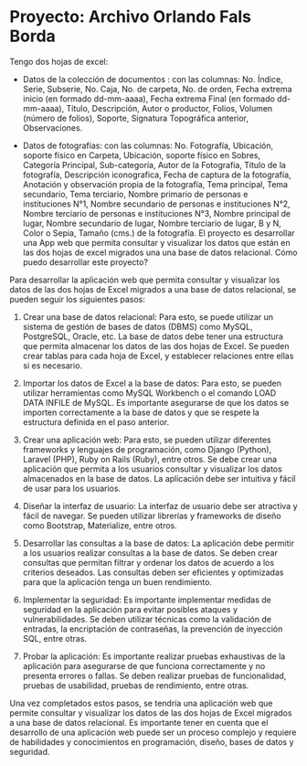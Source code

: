 # Proyecto: Archivo Orlando Fals Borda

 
Tengo dos hojas de excel:

- Datos de la colección de documentos : con las columnas: No. Índice, Serie, Subserie, No. Caja, No. de carpeta, No. de orden, Fecha extrema inicio (en formado dd-mm-aaaa), Fecha extrema Final (en formado dd-mm-aaaa), Título, Descripción, Autor o productor, Folios, Volumen (número de folios), Soporte, Signatura Topográfica anterior, Observaciones. 

- Datos de fotografías: con las columnas: No. Fotografía, Ubicación, soporte físico en Carpeta, Ubicación, soporte físico en Sobres, Categoría Principal, Sub-categoría, Autor de la Fotografía, Título de la fotografía, Descripción iconografica, Fecha de captura de la fotografía, Anotación y observación propia de la fotografía, Tema principal, Tema secundario, Tema terciario, Nombre primario de personas e instituciones N°1, Nombre secundario de personas e instituciones N°2, Nombre terciario de personas e instituciones N°3, Nombre principal de lugar, Nombre secundario de lugar, Nombre terciario de lugar, B y N, Color o Sepia, Tamaño (cms.) de la fotografía. El proyecto es desarrollar una App web que permita consultar y visualizar los datos que están en las dos hojas de excel migrados una una base de datos relacional. Cómo puedo desarrollar este proyecto?

 
Para desarrollar la aplicación web que permita consultar y visualizar los datos de las dos hojas de Excel migrados a una base de datos relacional, se pueden seguir los siguientes pasos:

1.  Crear una base de datos relacional: Para esto, se puede utilizar un sistema de gestión de bases de datos (DBMS) como MySQL, PostgreSQL, Oracle, etc. La base de datos debe tener una estructura que permita almacenar los datos de las dos hojas de Excel. Se pueden crear tablas para cada hoja de Excel, y establecer relaciones entre ellas si es necesario.
    
2.  Importar los datos de Excel a la base de datos: Para esto, se pueden utilizar herramientas como MySQL Workbench o el comando LOAD DATA INFILE de MySQL. Es importante asegurarse de que los datos se importen correctamente a la base de datos y que se respete la estructura definida en el paso anterior.
    
3.  Crear una aplicación web: Para esto, se pueden utilizar diferentes frameworks y lenguajes de programación, como Django (Python), Laravel (PHP), Ruby on Rails (Ruby), entre otros. Se debe crear una aplicación que permita a los usuarios consultar y visualizar los datos almacenados en la base de datos. La aplicación debe ser intuitiva y fácil de usar para los usuarios.
    
4.  Diseñar la interfaz de usuario: La interfaz de usuario debe ser atractiva y fácil de navegar. Se pueden utilizar librerías y frameworks de diseño como Bootstrap, Materialize, entre otros.
    
5.  Desarrollar las consultas a la base de datos: La aplicación debe permitir a los usuarios realizar consultas a la base de datos. Se deben crear consultas que permitan filtrar y ordenar los datos de acuerdo a los criterios deseados. Las consultas deben ser eficientes y optimizadas para que la aplicación tenga un buen rendimiento.
    
6.  Implementar la seguridad: Es importante implementar medidas de seguridad en la aplicación para evitar posibles ataques y vulnerabilidades. Se deben utilizar técnicas como la validación de entradas, la encriptación de contraseñas, la prevención de inyección SQL, entre otras.
    
7.  Probar la aplicación: Es importante realizar pruebas exhaustivas de la aplicación para asegurarse de que funciona correctamente y no presenta errores o fallas. Se deben realizar pruebas de funcionalidad, pruebas de usabilidad, pruebas de rendimiento, entre otras.
    

Una vez completados estos pasos, se tendría una aplicación web que permite consultar y visualizar los datos de las dos hojas de Excel migrados a una base de datos relacional. Es importante tener en cuenta que el desarrollo de una aplicación web puede ser un proceso complejo y requiere de habilidades y conocimientos en programación, diseño, bases de datos y seguridad.